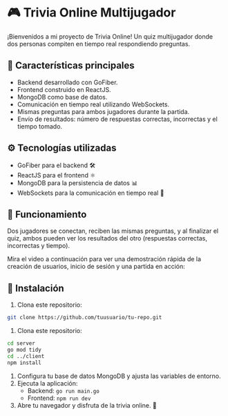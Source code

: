 # 🎮 Trivia Online Multijugador

¡Bienvenidos a mi proyecto de Trivia Online! Un quiz multijugador donde dos personas compiten en tiempo real respondiendo preguntas.

## 🚀 Características principales

- Backend desarrollado con GoFiber.
- Frontend construido en ReactJS.
- MongoDB como base de datos.
- Comunicación en tiempo real utilizando WebSockets.
- Mismas preguntas para ambos jugadores durante la partida.
- Envío de resultados: número de respuestas correctas, incorrectas y el tiempo tomado.

## ⚙️ Tecnologías utilizadas

- GoFiber para el backend 🛠️
- ReactJS para el frontend ⚛️
- MongoDB para la persistencia de datos 📊
- WebSockets para la comunicación en tiempo real 📡

## 👥 Funcionamiento

Dos jugadores se conectan, reciben las mismas preguntas, y al finalizar el quiz, ambos pueden ver los resultados del otro (respuestas correctas, incorrectas y tiempo). 

Mira el video a continuación para ver una demostración rápida de la creación de usuarios, inicio de sesión y una partida en acción:

## 📜 Instalación

1. Clona este repositorio:

```bash
git clone https://github.com/tuusuario/tu-repo.git
```

1. Clona este repositorio:

```bash
cd server
go mod tidy
cd ../client
npm install
```

1. Configura tu base de datos MongoDB y ajusta las variables de entorno.
2. Ejecuta la aplicación:
    - Backend: `go run main.go`
    - Frontend: `npm run dev`
3. Abre tu navegador y disfruta de la trivia online. 🚀